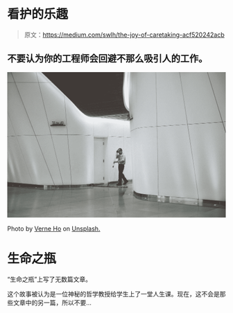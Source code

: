# 看护的乐趣

> 原文：<https://medium.com/swlh/the-joy-of-caretaking-acf520242acb>

## 不要认为你的工程师会回避不那么吸引人的工作。

![](img/20d318a431dd660bd621d2e317b0cdb9.png)

Photo by [Verne Ho](https://unsplash.com/photos/MwW-zrkYSIU?utm_source=unsplash&utm_medium=referral&utm_content=creditCopyText) on [Unsplash.](https://unsplash.com/search/photos/janitor?utm_source=unsplash&utm_medium=referral&utm_content=creditCopyText)

# 生命之瓶

“生命之瓶”上写了无数篇文章。

这个故事被认为是一位神秘的哲学教授给学生上了一堂人生课。现在，这不会是那些文章中的另一篇，所以不要…